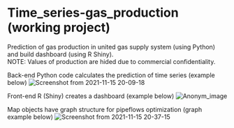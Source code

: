 # Time_series-gas_production (working project)
Prediction of gas production in united gas supply system (using Python) and build dashboard (using R Shiny).  
NOTE: Values of production are hided due to commercial confidentiality.

Back-end Python code calculates the prediction of time series (example below)
![Screenshot from 2021-11-15 20-09-18](https://user-images.githubusercontent.com/63195531/141825678-1217b28e-241b-4c7a-8c30-db132cd21939.png)

Front-end R (Shiny) creates a dashboard (example below)
![Anonym_image](https://user-images.githubusercontent.com/63195531/141827930-740682ca-0453-4a9a-8cc3-0e1de269d020.png)

Map objects have graph structure for pipeflows optimization (graph example below)
![Screenshot from 2021-11-15 20-37-15](https://user-images.githubusercontent.com/63195531/141828384-7dc02886-023f-42a2-bbc1-d310644c2f00.png)
